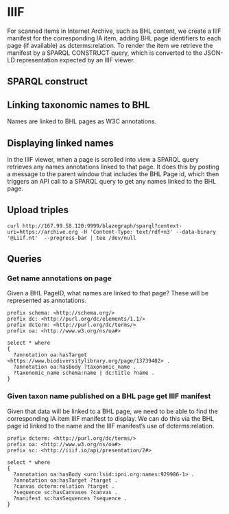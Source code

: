 # IIIF

For scanned items in Internet Archive, such as BHL content, we create a IIIF manifest for the corresponding IA item, adding BHL page identifiers to each page (if available) as dcterms:relation. To render the item we retrieve the manifest by a SPARQL CONSTRUCT query, which is converted to the JSON-LD representation expected by an IIIF viewer.

## SPARQL construct

## Linking taxonomic names to BHL

Names are linked to BHL pages as W3C annotations.

## Displaying linked names

In the IIIF viewer, when a page is scrolled into view a SPARQL query retrieves any names annotations linked to that page. It does this by posting a message to the parent window that includes the BHL Page id, which then triggers an API call to a SPARQL query to get any names linked to the BHL page.

## Upload triples

```
curl http://167.99.58.120:9999/blazegraph/sparql?context-uri=https://archive.org -H 'Content-Type: text/rdf+n3' --data-binary '@iiif.nt'  --progress-bar | tee /dev/null
```

## Queries

### Get name annotations on page

Given a BHL PageID, what names are linked to that page? These will be represented as annotations.

```
prefix schema: <http://schema.org/>
prefix dc: <http://purl.org/dc/elements/1.1/>
prefix dcterm: <http://purl.org/dc/terms/>
prefix oa: <http://www.w3.org/ns/oa#>

select * where 
{
  ?annotation oa:hasTarget <https://www.biodiversitylibrary.org/page/13739402> .
  ?annotation oa:hasBody ?taxonomic_name .
  ?taxonomic_name schema:name | dc:title ?name .
}
```

### Given taxon name published on a BHL page get IIIF manifest

Given that data will be linked to a BHL page, we need to be able to find the corresponding IA item IIIF manifest to display. We can do this via the BHL page id linked to the name and the IIIF manifest’s use of dcterms:relation.

```
prefix dcterm: <http://purl.org/dc/terms/>
prefix oa: <http://www.w3.org/ns/oa#>
prefix sc: <http://iiif.io/api/presentation/2#>

select * where 
{
  ?annotation oa:hasBody <urn:lsid:ipni.org:names:929986-1> .
  ?annotation oa:hasTarget ?target .
  ?canvas dcterm:relation ?target .
  ?sequence sc:hasCanvases ?canvas .
  ?manifest sc:hasSequences ?sequence .
}
```







